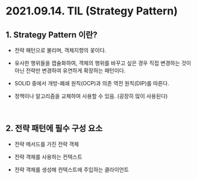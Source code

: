 # 2021.09.14. TIL (Strategy Pattern)

## 1. Strategy Pattern 이란?

- 전략 패턴으로 불리며, 객체지향의 꽃이다.

- 유사한 행위들을 캡슐화하여, 객체의 행위를 바꾸고 싶은 경우 직접 변경하는 것이 아닌 전략만 변경하여 유연하게 확장하는 패턴이다.

- SOLID 중에서 개방-폐쇄 원칙(OCP)과 의존 역전 원칙(DIP)를 따른다.

- 정책이나 알고리즘을 교체하여 사용할 수 있음. (굉장히 많이 사용된다)

<br>


## 2. 전략 패턴에 필수 구성 요소

- 전략 메서드를 가진 전략 객체

- 전략 객체를 사용하는 컨텍스트

- 전략 객체를 생성해 컨텍스트에 주입하는 클라이언트
